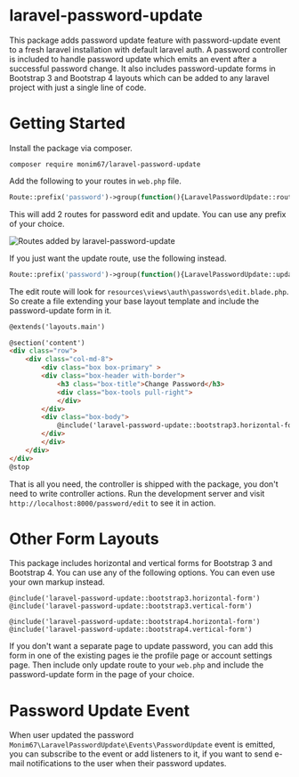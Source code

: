 # laravel-password-update

This package adds password update feature with password-update event to a fresh laravel
installation with default laravel auth. A password controller is included to handle
password update which emits an event after a successful password change. It also includes
password-update forms in Bootstrap 3 and Bootstrap 4 layouts which can be added to any
laravel project with just a single line of code.


# Getting Started

Install the package via composer.

    composer require monim67/laravel-password-update

Add the following to your routes in `web.php` file.

```php
Route::prefix('password')->group(function(){LaravelPasswordUpdate::routes();});
```

This will add 2 routes for password edit and update. You can use any prefix of your choice.

![Routes added by laravel-password-update][routes-image]

If you just want the update route, use the following instead.

```php
Route::prefix('password')->group(function(){LaravelPasswordUpdate::update_routes_only();});
```

The edit route will look for `resources\views\auth\passwords\edit.blade.php`.
So create a file extending your base layout template and include the password-update
form in it.

```html
@extends('layouts.main')

@section('content')
<div class="row">
    <div class="col-md-8">
        <div class="box box-primary" >
        <div class="box-header with-border">
            <h3 class="box-title">Change Password</h3>
            <div class="box-tools pull-right">
            </div>
        </div>
        <div class="box-body">
            @include('laravel-password-update::bootstrap3.horizontal-form')
        </div>
        </div>
    </div>
</div>
@stop
```

That is all you need, the controller is shipped with the package, you don't need to
write controller actions. Run the development server and visit
`http://localhost:8000/password/edit` to see it in action.


# Other Form Layouts 

This package includes horizontal and vertical forms for Bootstrap 3 and Bootstrap 4.
You can use any of the following options. You can even use your own markup instead.

    @include('laravel-password-update::bootstrap3.horizontal-form')
    @include('laravel-password-update::bootstrap3.vertical-form')

    @include('laravel-password-update::bootstrap4.horizontal-form')
    @include('laravel-password-update::bootstrap4.vertical-form')

If you don't want a separate page to update password, you can add this form in one of
the existing pages ie the profile page or account settings page. Then include only update
route to your `web.php` and include the password-update form in the page of your choice.


# Password Update Event

When user updated the password `Monim67\LaravelPasswordUpdate\Events\PasswordUpdate` event
is emitted, you can subscribe to the event or add listeners to it, if you want to send e-mail
notifications to the user when their password updates.


[routes-image]: https://raw.githubusercontent.com/monim67/perspective-vue/master/.github/images/routes.png
